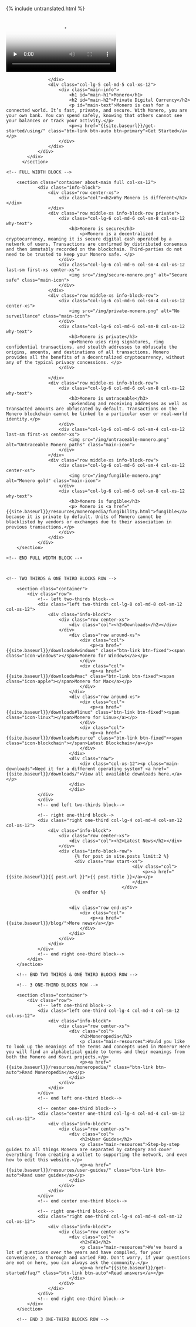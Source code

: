 {% include untranslated.html %}
<div class="site-wrap">
        <section class="container full col-xs-12">
            <div class="info-block info-block-main">
                <div class="row middle-xs">
                    <div class="col-lg-7 col-md-7 col-xs-12 main-video">
                        <div class="monero-video">
                            <!--iframe width="560" height="315" src="https://www.youtube.com/embed/TZi9xx6aiuY" frameborder="0" allowfullscreen></iframe-->
                            <video controls poster="/img/monero-community.png" onclick="this.paused ? this.play() : this.pause();" preload="none">
                                <source src="/media/Monero_Promo.m4v">
                            </video>
                        </div>
                        
                    </div>
                    <div class="col-lg-5 col-md-5 col-xs-12">
                        <div class="main-info">
                            <h1 id="main-h1">Monero</h1>
                            <h2 id="main-h2">Private Digital Currency</h2>
                            <p id="main-text">Monero is cash for a connected world. It’s fast, private, and secure. With Monero, you are your own bank. You can spend safely, knowing that others cannot see your balances or track your activity.</p>
                            <p><a href="{{site.baseurl}}/get-started/using/" class="btn-link btn-auto btn-primary">Get Started</a></p>
                        </div>
                    </div>
                </div>
            </div>
          </section>
      
    <!-- FULL WIDTH BLOCK -->
        
        <section class="container about-main full col-xs-12">
                <div class="info-block">
                    <div class="row center-xs">
                        <div class="col"><h2>Why Monero is different</h2></div>
                    </div>
                    <div class="row middle-xs info-block-row private">
                        <div class="col-lg-6 col-md-6 col-sm-8 col-xs-12  why-text">
                            <h3>Monero is secure</h3>
                                <p>Monero is a decentralized cryptocurrency, meaning it is secure digital cash operated by a network of users. Transactions are confirmed by distributed consensus and then immutably recorded on the blockchain. Third-parties do not need to be trusted to keep your Monero safe. </p>
                        </div>
                        <div class="col-lg-6 col-md-6 col-sm-4 col-xs-12 last-sm first-xs center-xs">
                            <img src="/img/secure-monero.png" alt="Secure safe" class="main-icon">
                        </div>
                    </div>
                    <div class="row middle-xs info-block-row">
                        <div class="col-lg-6 col-md-6 col-sm-4 col-xs-12 center-xs">
                            <img src="/img/private-monero.png" alt="No surveillance" class="main-icon">
                        </div>
                        <div class="col-lg-6 col-md-6 col-sm-8 col-xs-12 why-text">
                            <h3>Monero is private</h3>
                            <p>Monero uses ring signatures, ring confidential transactions, and stealth addresses to obfuscate the origins, amounts, and destinations of all transactions. Monero provides all the benefits of a decentralized cryptocurrency, without any of the typical privacy concessions. </p>
                        </div>
                        
                    </div>
                    <div class="row middle-xs info-block-row">
                        <div class="col-lg-6 col-md-6 col-sm-8 col-xs-12 why-text">
                            <h3>Monero is untraceable</h3>
                            <p>Sending and receiving addresses as well as transacted amounts are obfuscated by default. Transactions on the Monero blockchain cannot be linked to a particular user or real-world identity.</p>
                        </div>
                        <div class="col-lg-6 col-md-6 col-sm-4 col-xs-12 last-sm first-xs center-xs">
                            <img src="/img/untraceable-monero.png" alt="Untraceable Monero paths" class="main-icon">
                        </div>
                    </div>
                    <div class="row middle-xs info-block-row">
                        <div class="col-lg-6 col-md-6 col-sm-4 col-xs-12 center-xs">
                            <img src="/img/fungible-monero.png" alt="Monero gold" class="main-icon">
                        </div>
                        <div class="col-lg-6 col-md-6 col-sm-8 col-xs-12 why-text">
                            <h3>Monero is fungible</h3>
                            <p> Monero is <a href="{{site.baseurl}}/resources/moneropedia/fungibility.html">fungible</a> because it is private by default. Units of Monero cannot be blacklisted by vendors or exchanges due to their association in previous transactions.</p>
                        </div>
                    </div>
                </div>
        </section>
        
    <!-- END FULL WIDTH BLOCK -->
        
        
        
    <!-- TWO THIRDS & ONE THIRD BLOCKS ROW -->
        
        <section class="container">
            <div class="row">
                <!-- left two-thirds block-->
                <div class="left two-thirds col-lg-8 col-md-8 col-sm-12 col-xs-12">
                    <div class="info-block">
                        <div class="row center-xs">
                            <div class="col"><h2>Downloads</h2></div>
                        </div>
                            <div class="row around-xs">
                                <div class="col">
                                    <p><a href="{{site.baseurl}}/downloads#windows" class="btn-link btn-fixed"><span class="icon-windows"></span>Monero for Windows</a></p>
                                </div>
                                <div class="col">
                                    <p><a href="{{site.baseurl}}/downloads#mac" class="btn-link btn-fixed"><span class="icon-apple"></span>Monero for Mac</a></p>
                                </div>
                            </div>
                            <div class="row around-xs">
                                <div class="col">
                                    <p><a href="{{site.baseurl}}/downloads#linux" class="btn-link btn-fixed"><span class="icon-linux"></span>Monero for Linux</a></p>
                                </div>
                                <div class="col">
                                    <p><a href="{{site.baseurl}}/downloads#source" class="btn-link btn-fixed"><span class="icon-blockchain"></span>Latest Blockchain</a></p>
                                </div>
                            </div>
                            <div class="row">
                                <div class="col-xs-12"><p class="main-downloads">Need it for a different operating system? <a href="{{site.baseurl}}/downloads/">View all available downloads here.</a></p>
                            </div>
                            </div>
                </div>
                </div>
                <!-- end left two-thirds block-->
                
                <!-- right one-third block-->
                <div class="right one-third col-lg-4 col-md-4 col-sm-12 col-xs-12">
                    <div class="info-block">
                        <div class="row center-xs">
                            <div class="col"><h2>Latest News</h2></div>
                        </div>
                        <div class="info-block-row">
                              {% for post in site.posts limit:2 %}
                              <div class="row start-xs">
                                                    <div class="col">
                                                        <p><a href="{{site.baseurl}}{{ post.url }}">{{ post.title }}</a></p>
                                                    </div>
                                                </div>
                              {% endfor %}
                       
 
                            <div class="row end-xs">
                                <div class="col">
                                    <p><a href="{{site.baseurl}}/blog/">More news</a></p>
                                </div>
                            </div>
                        </div>
                    </div>
                </div>
                <!-- end right one-third block-->
            </div>
        </section>
        
        <!-- END TWO THIRDS & ONE THIRD BLOCKS ROW -->
        
        <!-- 3 ONE-THIRD BLOCKS ROW -->
        
        <section class="container">
            <div class="row">
                <!-- left one-third block-->
                <div class="left one-third col-lg-4 col-md-4 col-sm-12 col-xs-12">
                    <div class="info-block">
                        <div class="row center-xs">
                            <div class="col">
                                <h2>Moneropedia</h2>
                                <p class="main-resources">Would you like to look up the meanings of the terms and concepts used in Monero? Here you will find an alphabetical guide to terms and their meanings from both the Monero and Kovri projects.</p>
                                <p><a href="{{site.baseurl}}/resources/moneropedia/" class="btn-link btn-auto">Read Moneropedia</a></p>
                            </div>
                        </div>
                    </div>
                </div>
                <!-- end left one-third block-->
                
                <!-- center one-third block-->
                <div class="center one-third col-lg-4 col-md-4 col-sm-12 col-xs-12">
                    <div class="info-block">
                        <div class="row center-xs">
                            <div class="col">
                                <h2>User Guides</h2>
                                <p class="main-resources">Step-by-step guides to all things Monero are separated by category and cover everything from creating a wallet to supporting the network, and even how to edit this website.</p>
                                <p><a href="{{site.baseurl}}/resources/user-guides/" class="btn-link btn-auto">Read user guides</a></p>
                            </div>
                        </div>
                    </div>
                </div>
                <!-- end center one-third block-->
                
                <!-- right one-third block-->
                <div class="right one-third col-lg-4 col-md-4 col-sm-12 col-xs-12">
                    <div class="info-block">
                        <div class="row center-xs">
                            <div class="col">
                                <h2>FAQ</h2>
                                <p class="main-resources">We've heard a lot of questions over the years and have compiled, for your convenience, a thorough and varied FAQ. Don't worry, if your questions are not on here, you can always ask the community.</p>
                                <p><a href="{{site.baseurl}}/get-started/faq/" class="btn-link btn-auto">Read answers</a></p>
                            </div>
                        </div>         
                    </div>
                </div>
                <!-- end right one-third block-->
            </div>
        </section>
        
        <!-- END 3 ONE-THIRD BLOCKS ROW -->
</div>
